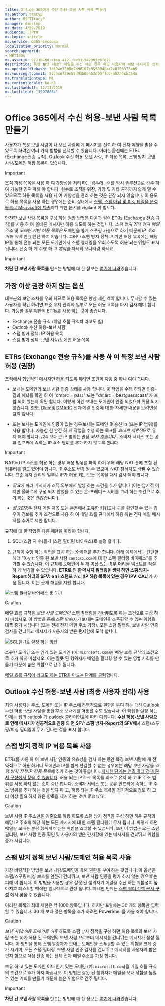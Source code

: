 ```yaml
---
title: Office 365에서 수신 허용-보낸 사람 목록 만들기
ms.author: tracyp
author: MSFTTracyP
manager: dansimp
ms.date: 4/29/2019
audience: ITPro
ms.topic: article
ms.service: O365-seccomp
localization_priority: Normal
search.appverid:
- MET150s
ms.assetid: 9721b46d-cbea-4121-be51-542395e6fd21
description: 특정 보낸 사람의 메일을 수신 하는 경우 해당 사용자와 해당 메시지를 신뢰 하기 때문에 Exchange 관리 센터의 스팸 필터 정책에서 허용 목록을 조정할 수 있습니다.
ms.openlocfilehash: 1e804e73b8e2b98107c955004bac240793375ab9
ms.sourcegitcommit: 5710ce729c55d95b8b452d99ffb7ea92b5cb254a
ms.translationtype: MT
ms.contentlocale: ko-KR
ms.lasthandoff: 12/11/2019
ms.locfileid: "39970854"
---
```

# <a name="create-safe-sender-lists-in-office-365"></a>Office 365에서 수신 허용-보낸 사람 목록 만들기

사용자가 특정 보낸 사람이 나 보낸 사람에 게 메시지를 신뢰 하 여 전자 메일을 받을 수 있도록 하려면 여러 가지 방법을 선택할 수 있습니다. 이러한 옵션에는 ETRs (Exchange 전송 규칙), Outlook 수신 허용-보낸 사람, IP 허용 목록, 스팸 방지 보낸 사람/도메인 허용 목록이 있습니다.

> [!IMPORTANT]
> 조직 허용 목록을 사용 하 여 가양성을 처리 하는 경우에는이를 임시 솔루션으로 간주 하 여 가능한 경우 피해 야 합니다. 실수로 조직을 위장, 가장 및 기타 공격까지 쉽게 열 수 있으므로 허용 목록을 사용 하 여 가양성을 관리 하는 것은 권장 되지 않습니다. 이 용도로 허용 목록을 사용 하는 경우에는 준비 상태에서 [스팸, 스팸 아님 및 피싱 메일을 분석용으로 Microsoft에 제출](https://docs.microsoft.com/office365/SecurityCompliance/submit-spam-non-spam-and-phishing-scam-messages-to-microsoft-for-analysis)하기 위한 문서를 vigilant 야 합니다.

안전한 보낸 사람 목록을 구성 하는 권장 방법은 다음과 같이 ETRs (Exchange 전송 규칙)를 사용 하 여 올바른 메시지만 허용 되도록 하는 것입니다. *스팸 방지 정책 전자 메일 주소* 및 *도메인 기반 허용 목록은* 도메인을 쉽게 스푸핑 가능으로 하기 때문에 *IP 주소 기반 목록* 만큼 안전 하지 않습니다. 그러나 스팸 방지 정책 IP 기반 허용 목록에는 해당 IP를 통해 전송 되는 모든 도메인에서 스팸 필터링을 우회 하도록 허용 되는 위험도 표시 됩니다. 신중 하 게 수행 하 *고 예외를* 자세히 모니터링 하세요.

> [!IMPORTANT]
> **차단 된 보낸 사람 목록을** 만드는 방법에 대 한 정보는 [여기에 나와](create-block-sender-lists-in-office-365.md)있습니다.

## <a name="options-from-most-to-least-recommended"></a>가장 이상 권장 하지 않는 옵션

대부분의 보안 조치를 우회 하므로 허용 목록은 항상 제한 해야 합니다. 무시할 수 있는 사용자를 확인 하려면 표준 유지 관리의 일부로 모든 허용 목록을 다시 검사 해야 합니다. 가능한 경우 제한적 ETRs를 사용 하는 것이 좋습니다.

- Exchange 전송 규칙 (메일 흐름 규칙이 라고도 함)
- Outlook 수신 허용-보낸 사람
- 스팸 방지 정책: IP 허용 목록
- 스팸 방지 정책: 보낸 사람/도메인 허용 목록

## <a name="using-exchange-transport-rules-etrs-to-allow-specific-senders-recommended"></a>ETRs (Exchange 전송 규칙)를 사용 하 여 특정 보낸 사람 허용 (권장)

조직에서 합법적인 메시지만 허용 되도록 하려면 조건이 다음 중 하나 여야 합니다.

- 보내는 도메인의 보낸 사람 인증 상태를 사용 합니다. 이 작업을 수행 하려면 인증-결과 헤더를 확인 하 여 "dmarc = pass" 또는 "dmarc = bestguesspass"가 포함 되어 있는지 확인 합니다. 이렇게 하면 보내는 도메인이 인증 되었으며 위장 되지 않습니다. [SPF](https://docs.microsoft.com/office365/SecurityCompliance/set-up-spf-in-office-365-to-help-prevent-spoofing), [Dkim](https://docs.microsoft.com/office365/SecurityCompliance/use-dkim-to-validate-outbound-email)및 [DMARC](https://docs.microsoft.com/office365/SecurityCompliance/use-dmarc-to-validate-email) 전자 메일 인증에 대 한 자세한 내용을 보려면을 클릭 합니다.

- 또는 보내는 도메인에 인증이 없는 경우 보내는 도메인 *및* 송신 ip (또는 IP 범위)를 사용 합니다. 가능한 한 안전 하 게 작업을 수행 하는 목표를 *최대한 제한적*으로 유지 해야 합니다. /24 보다 큰 IP 범위는 권장 *되지 않습니다* . 소비자 서비스 또는 공유 인프라에 속하는 IP 주소 범위를 추가 하지 않도록 합니다.

> [!IMPORTANT]
> NATted IP 주소를 허용 하는 경우 허용 범위를 파악 하기 위해 해당 NAT 풀에 포함 된 컴퓨터를 알고 있어야 합니다. IP 주소도 변경 될 수 있으며, NAT 참석자도 바뀔 수 있습니다. 표준 유지 관리의 일부로 IP가 허용 되는 모든 목록을 다시 검사 해야 합니다.

- *필요*에 따라 메시지가 조직 외부에서 발생 하는 조건을 추가 합니다 (이는 암시적 이지만 올바르게 구성 되지 않았을 수 있는 온-프레미스 서버를 고려 하는 조건으로 추가 하는 것은 괜찮습니다.).

- *필요한*경우 전자 메일 제목 또는 본문에서 고유한 키워드나 구를 확인할 수 있는 경우이 정보를 추가 조건으로 사용 하 여 메일 흐름 규칙에서 허용 하는 전자 메일 메시지를 추가로 제한 합니다.

규칙에 대 한 작업은 다음 패턴을 따라야 합니다.

1. SCL (스팸 지 수)을-1 (스팸 필터링 바이패스)로 설정 합니다.

2. 규칙이 수행 하는 작업을 표시 하는 X-헤더를 추가 합니다. 아래 예제에서는 간단한 헤더 "X-y r: 인증 된 보낸 사람 `contoso.com`에 대 한 스팸 필터링 바이패스"를 추가할 수 있습니다. 이 규칙에 도메인이 두 개 이상 있는 경우 머리글 텍스트를 적절 하 게 변경할 수 있습니다. **ETR로 인 한 메시지 필터링을 생략 하면 스팸 방지-Report 헤더의 SFV: e n i 스탬프** 처리 (**IP 허용 목록에 있는 경우 IPV: CAL**)가 사용 됩니다. 이는 문제 해결을 지원 합니다.

![스팸 필터링 바이패스 용 GUI](../media/1-AllowList-SkipFilteringFromContoso.png)

> [!CAUTION]
> 메일 흐름 규칙을 *보낸 사람 도메인이* 스팸 필터링을 건너뛰도록 하는 조건으로 구성 하지 마십시오. 이 방법을 통해 스팸 발송자가 보내는 도메인을 스푸핑할 수 있는 위험을 대폭 증가 시킵니다 (또는 전체 전자 메일 주소 가장). 모든 스팸 필터링, 보낸 사람 인증 검사를 건너뛰고 메시지가 사용자의 받은 편지함에 도착 합니다.

![SCL을-1로 설정 하는 방법](../media/2-AllowList-SetsSCLMinus1.png)

소유한 도메인 또는 인기 있는 도메인 (예: `microsoft.com`)을 메일 흐름 규칙의 조건으로 추가 하지 마십시오. 이는 잘못 된 행위자가 메일을 필터링 할 수 있는 영업 기회를 만들기 때문에 높은 위험으로 간주 됩니다.

[메일 흐름 규칙이 라고도 하는 ETR을 만드는 단계를 클릭](https://docs.microsoft.com/office365/SecurityCompliance/use-mail-flow-rules-to-set-the-spam-confidence-level-scl-in-messages)합니다.

## <a name="use-outlook-safe-senders-end-user-managed"></a>Outlook 수신 허용-보낸 사람 (최종 사용자 관리) 사용

최종 사용자는 주소, 도메인 또는 IP 주소에 전역적으로 권한을 부여 하는 대신 Outlook 수신 허용-보낸 사람을 통한 주소 보내기를 허용할 수도 있습니다. 이 작업을 설정 하는 단계는 [웹의 outlook](https://support.office.com/article/48c9f6f7-2309-4f95-9a4d-de987e880e46) 과 [outlook 클라이언트](https://support.office.com/article/5ae3ea8e-cf41-4fa0-b02a-3b96e21de089)에 따라 다릅니다. **수신 허용-보낸 사람으로 인해 메시지가 성공적으로 인증 되 면 SFV: 스팸 방지-Report의 SFV에서** 스팸/스푸핑/피싱 필터링이 무시 된다는 것을 표시 합니다.

## <a name="use-anti-spam-policy-ip-allow-lists"></a>스팸 방지 정책 IP 허용 목록 사용

ETRs를 사용 하 여 보낸 사람 인증의 유효성을 검사 하는 동안 특정 보낸 사람에 게 전역적으로 허용 하거나 도메인과 IP를 함께 연결할 수 없는 경우에는 해당 보낸 사람을 *스팸 방지 정책 IP 허용 목록*에 추가 하는 것이 좋습니다. [자세한 단계는 연결 필터 정책 문서 구성에서 찾을 수 있습니다](https://docs.microsoft.com/office365/securitycompliance/configure-the-connection-filter-policy). 허용 되는 IP 주소 목록을 최소로 유지 하 고 IP 주소 범위를 사용 하지 않는 것이 중요 합니다. 소비자 서비스 또는 공유 인프라에 속하는 IP 주소 범위를 추가 하는 것을 방지 하 고, 허용 되는 IP 주소 목록을 정기적으로 검토 하 고 더 이상 필요 하지 않은 항목을 제거 하는 *것이 좋습니다* .

> [!CAUTION]
> 보낸 사람 IP 주소만을 기준으로 허용 하도록 스팸 방지 정책을 구성 하면 허용 규칙의 해당 IP 주소에 해당 하는 모든 메시지에 대 한 스팸 필터링이 무시 됩니다. 이렇게 하면 메일을 보내는 불량 행위자가 높은 위험을 초래할 수 있습니다. 또한이 방법은 모든 스팸 필터링, 보낸 사람 인증 확인 및 사용자의 받은 편지함에 있는 메시지를 건너뛰고 위험을 증가 시킵니다.

## <a name="use-anti-spam-policy-senderdomain-allow-lists"></a>스팸 방지 정책 보낸 사람/도메인 허용 목록 사용

가장 바람직한 방법은 보낸 사람/도메인을 통해 권한을 부여 하는 것입니다. 이 옵션은 스팸/스푸핑/피싱 보호를 완전히 건너뛰고, 보낸 사람 인증을 평가 하지 않는 *경우에* 는 피해 야 합니다. 이 방법을 사용할 경우 잘못 된 행위자가 메일을 수신 하는 위험성이 높아지고 테스트할 때에만 일시적으로 권장 됩니다. 자세한 단계는 [스팸 필터 정책 문서 구성](https://docs.microsoft.com/office365/securitycompliance/configure-your-spam-filter-policies) 에서 찾을 수 있습니다.

이러한 목록의 최대 제한은 약 1000 항목입니다. 하지만 포털에는 30 개의 항목만 입력할 수 있습니다. 30 개 보다 많은 항목을 추가 하려면 PowerShell을 사용 해야 합니다.

> [!CAUTION]
> *보낸 사람/허용 도메인을 허용* 하도록 스팸 방지 정책을 구성 하면 허용 목록의 보낸 사람 또는 b)가 허용 된 도메인의 보낸 사람 으로부터 메시지를 건너뛰는 메시지가 생성 됩니다. 이 방법을 통해 스팸 발송자가 보내는 도메인을 스푸핑할 수 있는 위험을 크게 증가 시키며, 모든 스팸 필터링, 보낸 사람 인증 검사를 건너뛰고 메시지를 사용자의 받은 편지 함으로 직접 전송 하는 전체 전자 메일 주소를 가장 합니다.
> 
> 보유 하 고 있는 도메인 이나 인기 있는 도메인 (예: `microsoft.com`)을 메일 흐름 규칙의 조건으로 추가 하지 마십시오. 이 방법은 잘못 된 행위자가 메일을 보내 위험을 높일 수 있는 기회를 만들기 때문에 높은 위험으로 간주 됩니다.

> [!IMPORTANT]
> **차단 된 보낸 사람 목록을** 만드는 방법에 대 한 정보는 [여기에 나와](create-block-sender-lists-in-office-365.md)있습니다.
